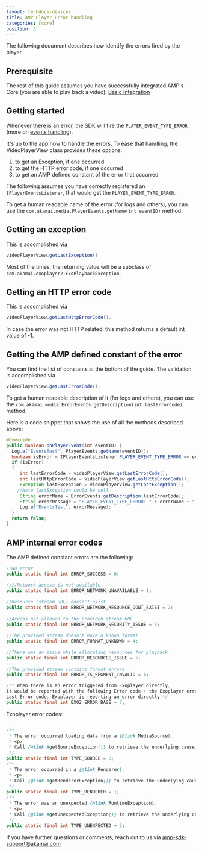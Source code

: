 ```yaml
---
layout: techdocs-devices
title: AMP Player Error handling
categories: [core]
position: 3
---
```


The following document describes how identify the errors fired by the player.

## Prerequisite
The rest of this guide assumes you have successfully integrated AMP's Core (you are able to play back a video): [Basic Integration](https://developer.akamai.com/tools/AdaptiveMediaPlayer/docs/android/amp-basic-integration/)

## Getting started
Whenever there is an error, the SDK will fire the `PLAYER_EVENT_TYPE_ERROR` (more on [events handling](https://developer.akamai.com/tools/AdaptiveMediaPlayer/docs/android/amp-player-events/)).

It's up to the app how to handle the errors. To ease that handling, the VideoPlayerView class provides these options:

1. to get an Exception, if one occurred
2. to get the HTTP error code, if one occurred
3. to get an AMP defined constant of the error that occurred

The following assumes you have correctly registered an `IPlayerEventsListener`, that would get the `PLAYER_EVENT_TYPE_ERROR`. 

To get a human readable name of the error (for logs and others), you can use the ```com.akamai.media.PlayerEvents.getName(int eventID)``` method.

## Getting an exception

This is accomplished via 
``` java 
videoPlayerView.getLastException()
```

Most of the times, the returning value will be a subclass of ```com.akamai.exoplayer2.ExoPlaybackException```.

## Getting an HTTP error code

This is accomplished via 
``` java
videoPlayerView.getLastHttpErrorCode().
``` 
In case the error was not HTTP related, this method returns a default int value of -1.

## Getting the AMP defined constant of the error

You can find the list of constants at the bottom of the guide. The validation is accomplished via
 ``` java
 videoPlayerView.getLastErrorCode().
 ```
To get a human readable description of it (for logs and others), you can use the  ```com.akamai.media.ErrorEvents.getDescription(int lastErrorCode) ``` method.

Here is a code snippet that shows the use of all the methods described above:
 ``` java
@Override
public boolean onPlayerEvent(int eventID) {
   Log.e("EventsTest", PlayerEvents.getName(eventID));
   boolean isError = IPlayerEventsListener.PLAYER_EVENT_TYPE_ERROR == eventID;
   if (isError)
   {
      int lastErrorCode = videoPlayerView.getLastErrorCode();
      int lastHttpErrorCode = videoPlayerView.getLastHttpErrorCode();
      Exception lastException = videoPlayerView.getLastException();
     //Note lastException could be null
      String errorName = ErrorEvents.getDescription(lastErrorCode);
      String errorMessage = "PLAYER_EVENT_TYPE_ERROR: " + errorName + " (" + lastHttpErrorCode + ") " + lastException;
      Log.e("EventsTest", errorMessage);
   }
   return false;
}
 ```

## AMP internal error codes

The AMP defined constant errors are the following: 

``` java
//No error
public static final int ERROR_SUCCESS = 0;
 
////Network access is not available
public static final int ERROR_NETWORK_UNAVAILABLE = 1;
 
//Resource (stream URL) doesn't exist
public static final int ERROR_NETWORK_RESOURCE_DONT_EXIST = 2;
 
//Access not allowed to the provided stream URL
public static final int ERROR_NETWORK_SECURITY_ISSUE = 3;
 
//The provided stream doesn't have a known format
public static final int ERROR_FORMAT_UNKNOWN = 4;
 
//There was an issue while allocating resources for playback
public static final int ERROR_RESOURCES_ISSUE = 5;
 
//The provided stream contains format errors
public static final int ERROR_TS_SEGMENT_INVALID = 6;

/** When there is an error triggered from Exoplayer directly, 
it would be reported with the following Error code + the Exoplayer error code:  
Last Error code, Exoplayer is reporting an error directly */
public static final int EXO2_ERROR_BASE = 7;
```
Exoplayer error codes:
``` java

/**
 * The error occurred loading data from a {@link MediaSource}.
 * <p>
 * Call {@link #getSourceException()} to retrieve the underlying cause.
 */
public static final int TYPE_SOURCE = 0;
/**
 * The error occurred in a {@link Renderer}.
 * <p>
 * Call {@link #getRendererException()} to retrieve the underlying cause.
 */
public static final int TYPE_RENDERER = 1;
/**
 * The error was an unexpected {@link RuntimeException}.
 * <p>
 * Call {@link #getUnexpectedException()} to retrieve the underlying cause.
 */
public static final int TYPE_UNEXPECTED = 2;
```

If you have further questions or comments, reach out to us via <amp-sdk-support@akamai.com>
